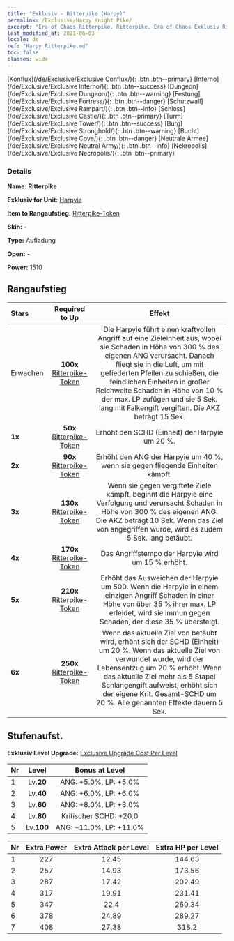 ```yaml
---
title: "Exklusiv - Ritterpike (Harpy)"
permalink: /Exclusive/Harpy Knight Pike/
excerpt: "Era of Chaos Ritterpike. Ritterpike. Era of Chaos Exklusiv Ritterpike. Harpyie Exklusiv."
last_modified_at: 2021-06-03
locale: de
ref: "Harpy Ritterpike.md"
toc: false
classes: wide
---
```

 [Konflux](/de/Exclusive/Exclusive Conflux/){: .btn .btn--primary} [Inferno](/de/Exclusive/Exclusive Inferno/){: .btn .btn--success} [Dungeon](/de/Exclusive/Exclusive Dungeon/){: .btn .btn--warning} [Festung](/de/Exclusive/Exclusive Fortress/){: .btn .btn--danger} [Schutzwall](/de/Exclusive/Exclusive Rampart/){: .btn .btn--info} [Schloss](/de/Exclusive/Exclusive Castle/){: .btn .btn--primary} [Turm](/de/Exclusive/Exclusive Tower/){: .btn .btn--success} [Burg](/de/Exclusive/Exclusive Stronghold/){: .btn .btn--warning} [Bucht](/de/Exclusive/Exclusive Cove/){: .btn .btn--danger} [Neutrale Armee](/de/Exclusive/Exclusive Neutral Army/){: .btn .btn--info} [Nekropolis](/de/Exclusive/Exclusive Necropolis/){: .btn .btn--primary} 

### Details
 **Name: Ritterpike** 

 **Exklusiv for Unit:** [Harpyie](/de/units/Harpy/) 

 **Item to Rangaufstieg:** [Ritterpike-Token](/ItemsDE/con_916/)

 **Skin:** -

 **Type:** Aufladung

 **Open:** -

 **Power:** 1510

## Rangaufstieg

  |     Stars    |  Required to Up | Effekt |
  |:-------------|:---------------:|:---------------:|
  |  Erwachen  | **100x** [Ritterpike-Token](/ItemsDE/con_916/) | <Kunstflug> Die Harpyie führt einen kraftvollen Angriff auf eine Zieleinheit aus, wobei sie Schaden in Höhe von 300 % des eigenen ANG verursacht. Danach fliegt sie in die Luft, um mit gefiederten Pfeilen zu schießen, die feindlichen Einheiten in großer Reichweite Schaden in Höhe von 10 % der max. LP zufügen und sie 5 Sek. lang mit Falkengift vergiften. Die AKZ beträgt 15 Sek. |
  | **1x** <i class="fas fa-star"/> | **50x** [Ritterpike-Token](/ItemsDE/con_916/) | Erhöht den SCHD (Einheit) der Harpyie um 20 %. |
  | **2x** <i class="fas fa-star"/> | **90x** [Ritterpike-Token](/ItemsDE/con_916/) | Erhöht den ANG der Harpyie um 40 %, wenn sie gegen fliegende Einheiten kämpft. |
  | **3x** <i class="fas fa-star"/> | **130x** [Ritterpike-Token](/ItemsDE/con_916/) | <Giftfresser> Wenn sie gegen vergiftete Ziele kämpft, beginnt die Harpyie eine Verfolgung und verursacht Schaden in Höhe von 300 % des eigenen ANG. Die AKZ beträgt 10 Sek. Wenn das Ziel von <Giftexplosion> angegriffen wurde, wird es zudem 5 Sek. lang betäubt. |
  | **4x** <i class="fas fa-star"/> | **170x** [Ritterpike-Token](/ItemsDE/con_916/) | Das Angriffstempo der Harpyie wird um 15 % erhöht. |
  | **5x** <i class="fas fa-star"/> | **210x** [Ritterpike-Token](/ItemsDE/con_916/) | Erhöht das Ausweichen der Harpyie um 500. Wenn die Harpyie in einem einzigen Angriff Schaden in einer Höhe von über 35 % ihrer max. LP erleidet, wird sie immun gegen Schaden, der diese 35 % übersteigt. |
  | **6x** <i class="fas fa-star"/> | **250x** [Ritterpike-Token](/ItemsDE/con_916/) | Wenn das aktuelle Ziel von <Giftfresser> betäubt wird, erhöht sich der SCHD (Einheit) um 20 %. Wenn das aktuelle Ziel von <Falkengift> verwundet wurde, wird der Lebensentzug um 20 % erhöht. Wenn das aktuelle Ziel mehr als 5 Stapel Schlangengift aufweist, erhöht sich der eigene Krit. Gesamt-SCHD um 20 %. Alle genannten Effekte dauern 5 Sek. |


## Stufenaufst.
 **Exklusiv Level Upgrade:** [Exclusive Upgrade Cost Per Level](/Exclusive/ExclusiveUpgradeCostPerLevel/)

  |  Nr  |   Level  | Bonus at Level |
  |:-----|:--------:|:--------------:|
  | 1 | Lv.**20** | ANG: +5.0%, LP: +5.0% |
  | 2 | Lv.**40** | ANG: +6.0%, LP: +6.0% |
  | 3 | Lv.**60** | ANG: +8.0%, LP: +8.0% |
  | 4 | Lv.**80** | Kritischer SCHD: +20.0 |
  | 5 | Lv.**100** | ANG: +11.0%, LP: +11.0% |


  |  Nr  |  Extra Power | Extra Attack per Level | Extra HP per Level |
  |:-----|:--------:|:--------:|:--------:|
  | 1 | 227 | 12.45 | 144.63 |
  | 2 | 257 | 14.93 | 173.56 |
  | 3 | 287 | 17.42 | 202.49 |
  | 4 | 317 | 19.91 | 231.41 |
  | 5 | 347 | 22.4 | 260.34 |
  | 6 | 378 | 24.89 | 289.27 |
  | 7 | 408 | 27.38 | 318.2 |


